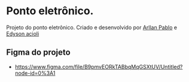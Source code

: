 # Ponto eletrônico.
Projeto do ponto eletrônico. Criado e desenvolvido por [Arllan Pablo](https://www.instagram.com/arllanpablo/) e  [Edyson acioli](https://www.instagram.com/edysonacioli/)

## Figma do projeto
* https://www.figma.com/file/B9pmvEORkTABbqMqGSXtUV/Untitled?node-id=0%3A1
